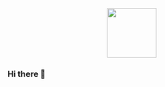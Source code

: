 <div id="header" align="center">
  <img src="https://media.giphy.com/media/v1.Y2lkPTc5MGI3NjExMWwwamJzcjE4cTJ5YnZ3b2F5ZXBiZXU2cXljNTl1MjdjZmlyYm1tdSZlcD12MV9pbnRlcm5hbF9naWZfYnlfaWQmY3Q9Zw/1MSVKRopegDjYONwdF/giphy.gif" width="100"/>
</div>

### Hi there 👋

<!--
**Raushaniam/Raushaniam** is a ✨ _special_ ✨ repository because its `README.md` (this file) appears on your GitHub profile.

Here are some ideas to get you started:

- 🔭 I’m currently working on ...
- 🌱 I’m currently learning ...
- 👯 I’m looking to collaborate on ...
- 🤔 I’m looking for help with ...
- 💬 Ask me about ...
- 📫 How to reach me: ...
- 😄 Pronouns: ...
- ⚡ Fun fact: ...
-->
